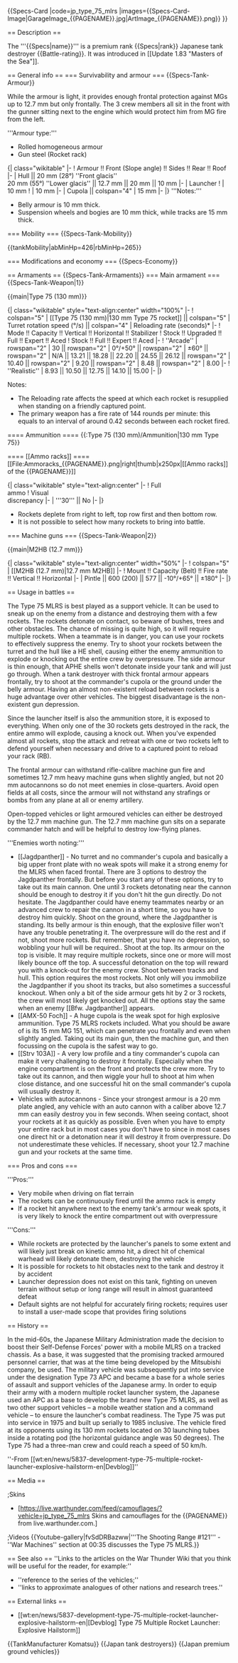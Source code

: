 {{Specs-Card
|code=jp_type_75_mlrs
|images={{Specs-Card-Image|GarageImage_{{PAGENAME}}.jpg|ArtImage_{{PAGENAME}}.png}}
}}

== Description ==
<!-- ''In the description, the first part should be about the history of the creation and combat usage of the vehicle, as well as its key features. In the second part, tell the reader about the ground vehicle in the game. Insert a screenshot of the vehicle, so that if the novice player does not remember the vehicle by name, he will immediately understand what kind of vehicle the article is talking about.'' -->
The '''{{Specs|name}}''' is a premium rank {{Specs|rank}} Japanese tank destroyer {{Battle-rating}}. It was introduced in [[Update 1.83 "Masters of the Sea"]].

== General info ==
=== Survivability and armour ===
{{Specs-Tank-Armour}}
<!-- ''Describe armour protection. Note the most well protected and key weak areas. Appreciate the layout of modules as well as the number and location of crew members. Is the level of armour protection sufficient, is the placement of modules helpful for survival in combat? If necessary use a visual template to indicate the most secure and weak zones of the armour.'' -->
While the armour is light, it provides enough frontal protection against MGs up to 12.7 mm but only frontally. The 3 crew members all sit in the front with the gunner sitting next to the engine which would protect him from MG fire from the left.

'''Armour type:'''

* Rolled homogeneous armour
* Gun steel (Rocket rack)

{| class="wikitable"
|-
! Armour !! Front (Slope angle) !! Sides !! Rear !! Roof
|-
| Hull || 20 mm (28°) ''Front glacis'' <br> 20 mm (55°) ''Lower glacis'' || 12.7 mm || 20 mm || 10 mm
|-
| Launcher
!
| 10 mm
!
| 10 mm
|-
| Cupola || colspan="4" | 15 mm
|-
|}
'''Notes:'''

* Belly armour is 10 mm thick.
* Suspension wheels and bogies are 10 mm thick, while tracks are 15 mm thick.

=== Mobility ===
{{Specs-Tank-Mobility}}
<!-- ''Write about the mobility of the ground vehicle. Estimate the specific power and manoeuvrability, as well as the maximum speed forwards and backwards.'' -->

{{tankMobility|abMinHp=426|rbMinHp=265}}

=== Modifications and economy ===
{{Specs-Economy}}

== Armaments ==
{{Specs-Tank-Armaments}}
=== Main armament ===
{{Specs-Tank-Weapon|1}}
<!-- ''Give the reader information about the characteristics of the main gun. Assess its effectiveness in a battle based on the reloading speed, ballistics and the power of shells. Do not forget about the flexibility of the fire, that is how quickly the cannon can be aimed at the target, open fire on it and aim at another enemy. Add a link to the main article on the gun: <code><nowiki>{{main|Name of the weapon}}</nowiki></code>. Describe in general terms the ammunition available for the main gun. Give advice on how to use them and how to fill the ammunition storage.'' -->
{{main|Type 75 (130 mm)}}

{| class="wikitable" style="text-align:center" width="100%"
|-
! colspan="5" | [[Type 75 (130 mm)|130 mm Type 75 rocket]] || colspan="5" | Turret rotation speed (°/s) || colspan="4" | Reloading rate (seconds)*
|-
! Mode !! Capacity !! Vertical !! Horizontal !! Stabilizer
! Stock !! Upgraded !! Full !! Expert !! Aced
! Stock !! Full !! Expert !! Aced
|-
! ''Arcade''
| rowspan="2" | 30 || rowspan="2" | 0°/+50° || rowspan="2" | ±60° || rowspan="2" | N/A || 13.21 || 18.28 || 22.20 || 24.55 || 26.12 || rowspan="2" | 10.40 || rowspan="2" | 9.20 || rowspan="2" | 8.48 || rowspan="2" | 8.00
|-
! ''Realistic''
| 8.93 || 10.50 || 12.75 || 14.10 || 15.00
|-
|}

Notes:

* The Reloading rate affects the speed at which each rocket is resupplied when standing on a friendly captured point.
* The primary weapon has a fire rate of 144 rounds per minute: this equals to an interval of around 0.42 seconds between each rocket fired.

==== Ammunition ====
{{:Type 75 (130 mm)/Ammunition|130 mm Type 75}}

==== [[Ammo racks]] ====
[[File:Ammoracks_{{PAGENAME}}.png|right|thumb|x250px|[[Ammo racks]] of the {{PAGENAME}}]]
<!-- '''Last updated: 1.101.1.16''' -->
{| class="wikitable" style="text-align:center"
|-
! Full<br>ammo
! Visual<br>discrepancy
|-
| '''30''' || No
|-
|}

* Rockets deplete from right to left, top row first and then bottom row.
* It is not possible to select how many rockets to bring into battle.

=== Machine guns ===
{{Specs-Tank-Weapon|2}}
<!-- ''Offensive and anti-aircraft machine guns not only allow you to fight some aircraft but also are effective against lightly armoured vehicles. Evaluate machine guns and give recommendations on its use.'' -->
{{main|M2HB (12.7 mm)}}

{| class="wikitable" style="text-align:center" width="50%"
|-
! colspan="5" | [[M2HB (12.7 mm)|12.7 mm M2HB]]
|-
! Mount !! Capacity (Belt) !! Fire rate !! Vertical !! Horizontal
|-
| Pintle || 600 (200) || 577 || -10°/+65° || ±180°
|-
|}

== Usage in battles ==
<!-- ''Describe the tactics of playing in the vehicle, the features of using vehicles in the team and advice on tactics. Refrain from creating a "guide" - do not impose a single point of view but instead give the reader food for thought. Describe the most dangerous enemies and give recommendations on fighting them. If necessary, note the specifics of the game in different modes (AB, RB, SB).'' -->
The Type 75 MLRS is best played as a support vehicle. It can be used to sneak up on the enemy from a distance and destroying them with a few rockets. The rockets detonate on contact, so beware of bushes, trees and other obstacles. The chance of missing is quite high, so it will require multiple rockets. When a teammate is in danger, you can use your rockets to effectively suppress the enemy. Try to shoot your rockets between the turret and the hull like a HE shell, causing either the enemy ammunition to explode or knocking out the entire crew by overpressure. The side armour is thin enough, that APHE shells won't detonate inside your tank and will just go through. When a tank destroyer with thick frontal armour appears frontally, try to shoot at the commander's cupola or the ground under the belly armour. Having an almost non-existent reload between rockets is a huge advantage over other vehicles. The biggest disadvantage is the non-existent gun depression. 

Since the launcher itself is also the ammunition store, it is exposed to everything. When only one of the 30 rockets gets destroyed in the rack, the entire ammo will explode, causing a knock out. When you've expended almost all rockets, stop the attack and retreat with one or two rockets left to defend yourself when necessary and drive to a captured point to reload your rack (RB).

The frontal armour can withstand rifle-calibre machine gun fire and sometimes 12.7 mm heavy machine guns when slightly angled, but not 20 mm autocannons so do not meet enemies in close-quarters. Avoid open fields at all costs, since the armour will not withstand any strafings or bombs from any plane at all or enemy artillery.

Open-topped vehicles or light armoured vehicles can either be destroyed by the 12.7 mm machine gun. The 12.7 mm machine gun sits on a separate commander hatch and will be helpful to destroy low-flying planes. 

'''Enemies worth noting:'''

* [[Jagdpanther]] - No turret and no commander's cupola and basically a big upper front plate with no weak spots will make it a strong enemy for the MLRS when faced frontal. There are 3 options to destroy the Jagdpanther frontally. But before you start any of these options, try to take out its main cannon. One until 3 rockets detonating near the cannon should be enough to destroy it if you don't hit the gun directly. Do not hesitate. The Jagdpanther could have enemy teammates nearby or an advanced crew to repair the cannon in a short time, so you have to destroy him quickly. Shoot on the ground, where the Jagdpanther is standing. Its belly armour is thin enough, that the explosive filler won't have any trouble penetrating it. The overpressure will do the rest and if not, shoot more rockets. But remember, that you have no depression, so wobbling your hull will be required.. Shoot at the top. Its armour on the top is visible. It may require multiple rockets, since one or more will most likely bounce off the top. A successful detonation on the top will reward you with a knock-out for the enemy crew. Shoot between tracks and hull. This option requires the most rockets. Not only will you immobilize the Jagdpanther if you shoot its tracks, but also sometimes a successful knockout. When only a bit of the side armour gets hit by 2 or 3 rockets, the crew will most likely get knocked out. All the options stay the same when an enemy [[Bfw. Jagdpanther]] appears.
* [[AMX-50 Foch]] - A huge cupola is the weak spot for high explosive ammunition. Type 75 MLRS rockets included. What you should be aware of is its 15 mm MG 151, which can penetrate you frontally and even when slightly angled. Taking out its main gun, then the machine gun, and then focussing on the cupola is the safest way to go.
* [[Strv 103A]] - A very low profile and a tiny commander's cupola can make it very challenging to destroy it frontally. Especially when the engine compartment is on the front and protects the crew more. Try to take out its cannon, and then wiggle your hull to shoot at him when close distance, and one successful hit on the small commander's cupola will usually destroy it.
* Vehicles with autocannons - Since your strongest armour is a 20 mm plate angled, any vehicle with an auto cannon with a caliber above 12.7 mm can easily destroy you in few seconds. When seeing contact, shoot your rockets at it as quickly as possible. Even when you have to empty your entire rack but in most cases you don't have to since in most cases one direct hit or a detonation near it will destroy it from overpressure. Do not underestimate these vehicles. If necessary, shoot your 12.7 machine gun and your rockets at the same time.

=== Pros and cons ===
<!-- ''Summarise and briefly evaluate the vehicle in terms of its characteristics and combat effectiveness. Mark its pros and cons in a bulleted list. Try not to use more than 6 points for each of the characteristics. Avoid using categorical definitions such as "bad", "good" and the like - use substitutions with softer forms such as "inadequate" and "effective".'' -->

'''Pros:'''

* Very mobile when driving on flat terrain
* The rockets can be continuously fired until the ammo rack is empty
* If a rocket hit anywhere next to the enemy tank's armour weak spots, it is very likely to knock the entire compartment out with overpressure

'''Cons:'''

* While rockets are protected by the launcher's panels to some extent and will likely just break on kinetic ammo hit, a direct hit of chemical warhead will likely detonate them, destroying the vehicle
* It is possible for rockets to hit obstacles next to the tank and destroy it by accident
* Launcher depression does not exist on this tank, fighting on uneven terrain without setup or long range will result in almost guaranteed defeat
* Default sights are not helpful for accurately firing rockets; requires user to install a user-made scope that provides firing solutions

== History ==
<!-- ''Describe the history of the creation and combat usage of the vehicle in more detail than in the introduction. If the historical reference turns out to be too long, take it to a separate article, taking a link to the article about the vehicle and adding a block "/History" (example: <nowiki>https://wiki.warthunder.com/(Vehicle-name)/History</nowiki>) and add a link to it here using the <code>main</code> template. Be sure to reference text and sources by using <code><nowiki><ref></ref></nowiki></code>, as well as adding them at the end of the article with <code><nowiki><references /></nowiki></code>. This section may also include the vehicle's dev blog entry (if applicable) and the in-game encyclopedia description (under <code><nowiki>=== In-game description ===</nowiki></code>, also if applicable).'' -->
In the mid-60s, the Japanese Military Administration made the decision to boost their Self-Defense Forces' power with a mobile MLRS on a tracked chassis. As a base, it was suggested that the promising tracked armoured personnel carrier, that was at the time being developed by the Mitsubishi company, be used. The military vehicle was subsequently put into service under the designation Type 73 APC and became a base for a whole series of assault and support vehicles of the Japanese army. In order to equip their army with a modern multiple rocket launcher system, the Japanese used an APC as a base to develop the brand new Type 75 MLRS, as well as two other support vehicles – a mobile weather station and a command vehicle – to ensure the launcher's combat readiness. The Type 75 was put into service in 1975 and built up serially to 1985 inclusive. The vehicle fired at its opponents using its 130 mm rockets located on 30 launching tubes inside a rotating pod (the horizontal guidance angle was 50 degrees). The Type 75 had a three-man crew and could reach a speed of 50 km/h.

''-From [[wt:en/news/5837-development-type-75-multiple-rocket-launcher-explosive-hailstorm-en|Devblog]]''

== Media ==
<!-- ''Excellent additions to the article would be video guides, screenshots from the game, and photos.'' -->

;Skins

* [https://live.warthunder.com/feed/camouflages/?vehicle=jp_type_75_mlrs Skins and camouflages for the {{PAGENAME}} from live.warthunder.com.]

;Videos
{{Youtube-gallery|fvSdDRBazww|'''The Shooting Range #121''' - ''War Machines'' section at 00:35 discusses the Type 75 MLRS.}}

== See also ==
''Links to the articles on the War Thunder Wiki that you think will be useful for the reader, for example:''

* ''reference to the series of the vehicles;''
* ''links to approximate analogues of other nations and research trees.''

== External links ==
<!-- ''Paste links to sources and external resources, such as:''
* ''topic on the official game forum;''
* ''other literature.'' -->

* [[wt:en/news/5837-development-type-75-multiple-rocket-launcher-explosive-hailstorm-en|[Devblog] Type 75 Multiple Rocket Launcher: Explosive Hailstorm]]

{{TankManufacturer Komatsu}}
{{Japan tank destroyers}}
{{Japan premium ground vehicles}}